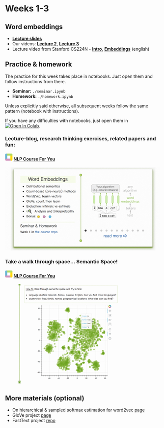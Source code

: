 # Weeks 1-3

## Word embeddings
- [__Lecture slides__](https://drive.google.com/file/d/1YJi56rdgKANlOE_Uam4LDAKhDyjJTD1L/view?usp=sharing)
- Our videos: [__Lecture 2__](https://washington.zoom.us/rec/share/gnfnhjWW5RS9j44VCdaT8rv55wWqacYthYGwW90KcS-Wr8TKUAJahigCumwIDeIK.Em6_MJPWHBylNpen), [__Lecture 3__](https://washington.zoom.us/rec/share/IlI8_syVifHF0w_-UlSX13ljuTcVAol31IaCfksbep1cnB1Fgj_SuhT0IDXh9Rj6.AQVdHq7bcCvFCBdN)
- Lecture video from Stanford CS224N - [__Intro__](https://www.youtube.com/watch?v=OQQ-W_63UgQ), [__Embeddings__](https://www.youtube.com/watch?v=ERibwqs9p38) (english)

## Practice & homework
The practice for this week takes place in notebooks. Just open them and follow instructions from there.
* __Seminar:__ `./seminar.ipynb`
* __Homework:__ `./homework.ipynb`

Unless explicitly said otherwise, all subsequent weeks follow the same pattern (notebook with instructions).

If you have any difficulties with notebooks, just open them in [![Open In Colab](https://colab.research.google.com/assets/colab-badge.svg)](https://colab.research.google.com/github/yandexdataschool/nlp_course/blob/2023/week01_embeddings/seminar.ipynb).

### Lecture-blog, research thinking exercises, related papers and fun: 
#### ![logo](../resources/course_logo.png) [NLP Course For You](https://lena-voita.github.io/nlp_course.html#preview_word_emb) 
![lecture_preview](../resources/word_embeddings.gif)

### Take a walk through space... Semantic Space!
#### ![logo](../resources/course_logo.png) [NLP Course For You](https://lena-voita.github.io/nlp_course/word_embeddings.html#analysis_interpretability) 
![embedding_space_walk](../resources/walk_through_space.gif)

## More materials (optional)
* On hierarchical & sampled softmax estimation for word2vec [page](http://ruder.io/word-embeddings-softmax/)
* GloVe project [page](https://nlp.stanford.edu/projects/glove/)
* FastText project [repo](https://github.com/facebookresearch/fastText)